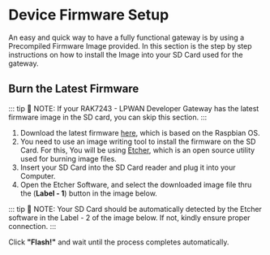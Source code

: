 # Device Firmware Setup
An easy and quick way to have a fully functional gateway is by using a Precompiled Firmware Image provided. In this section is the step by step instructions on how to install the Image into your SD Card used for the gateway.

## Burn the Latest Firmware

::: tip 📝 NOTE:
 If your RAK7243 - LPWAN Developer Gateway has the latest firmware image in the SD card, you can
skip this section. 
:::
1. Download the latest firmware [here](https://downloads.rakwireless.com/en/LoRa/Pilot-Gateway-Pro-RAK7243/Firmware/RAK7243_Latest_Firmware.zip), which is based on the Raspbian OS.
2. You need to use an image writing tool to install the firmware on the SD Card. For this, You will be using [Etcher](https://www.balena.io/etcher/), which is an open source utility used for burning image files.
3. Insert your SD Card into the SD Card reader and plug it into your Computer.
4. Open the Etcher Software, and select the downloaded image file thru the (**Label - 1**) button in the image below.

::: tip 📝 NOTE:
 Your SD Card should be automatically detected by the Etcher software in the Label - 2 of the image below. If not, kindly ensure proper connection.
:::

<rk-img
  src="/assets/images/quick-start-guide/rak7243/3.device firmware setup/firmwareburn.png"
  width="100%"
  figure-number="1"
  caption="Balena Etcher Software"
/>

Click **"Flash!"** and wait until the process completes automatically.

